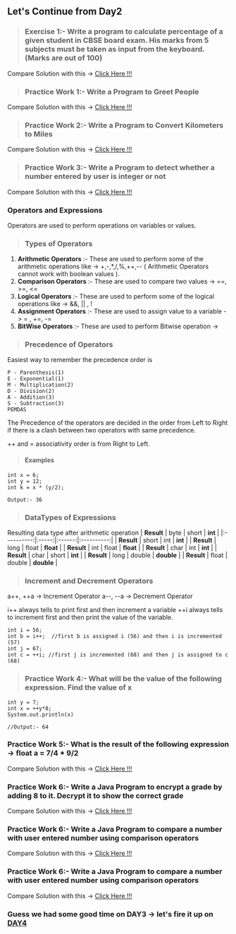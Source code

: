## Let's Continue from Day2

> ### Exercise 1:- Write a program to calculate percentage of a given student in CBSE board exam. His marks from 5 subjects must be taken as input from the keyboard.(Marks are out of 100)

Compare Solution with this -> [Click Here !!!](https://github.com/manjunathnmessi/Mission-Google/blob/master/Day3/Programs/Calculate_Percentage.java)

> ### Practice Work 1:- Write a Program to Greet People

Compare Solution with this -> [Click Here !!!](https://github.com/manjunathnmessi/Mission-Google/blob/master/Day3/Programs/Greet_People.java)

> ### Practice Work 2:- Write a Program to Convert Kilometers to Miles

Compare Solution with this -> [Click Here !!!](https://github.com/manjunathnmessi/Mission-Google/blob/master/Day3/Programs/Kilometer_to_Mile.java)

> ### Practice Work 3:- Write a Program to detect whether a number entered by user is integer or not

Compare Solution with this -> [Click Here !!!](https://github.com/manjunathnmessi/Mission-Google/blob/master/Day3/Programs/Check_Integer.java)

### Operators and Expressions 

Operators are used to perform operations on variables or values. 

> ### Types of Operators

1. **Arithmetic Operators** :- These are used to perform some of the arithmetic operations like -> +,-,*,/,%,++,-- ( Arithmetic Operators cannot work with boolean values ).
2. **Comparison Operators** :- These are used to compare two values -> ==, >=, <=
3. **Logical Operators** :- These are used to perform some of the logical operations like -> &&, || , !
4. **Assignment Operators** :- These are used to assign value to a variable -> = , +=, -=
5. **BitWise Operators** :- These are used to perform Bitwise operation -> 

> ### Precedence of Operators

Easiest way to remember the precedence order is

    P - Parenthesis(1)
    E - Exponential(1)
    M - Multiplication(2)
    D - Division(2)
    A - Addition(3)
    S - Subtraction(3)
    PEMDAS

The Precedence of the operators are decided in the order from Left to Right if there is a clash between two operators with same precedence.

++ and = associativity order is from Right to Left.

> #### Examples
    int x = 6;
    int y = 12;
    int k = x * (y/2); 
    
    Output:- 36

> ### DataTypes of Expressions 

Resulting data type after arithmetic operation
| **Result** |  byte |  short |   **int**  |
|:----------:|:-----:|:------:|:----------:|
| **Result** | short |   int  |   **int**  |
| **Result** |  long |  float |  **float** |
| **Result** |  int  |  float |  **float** |
| **Result** |  char |   int  |   **int**  |
| **Result** |  char |  short |   **int**  |
| **Result** |  long | double | **double** |
| **Result** | float | double | **double** |

> ### Increment and Decrement Operators

a++, ++a -> Increment Operator
a--, --a -> Decrement Operator

i++ always tells to print first and then increment a variable
++i always tells to increment first and then print the value of the variable.

    int i = 56;
    int b = i++;  //first b is assigned i (56) and then i is incremented (57)
    int j = 67;
    int c = ++i; //first j is incremented (68) and then j is assigned to c (68)

> ### Practice Work 4:- What will be the value of the following expression. Find the value of x

    int y = 7;
    int x = ++y*8;
    System.out.println(x)

    //Output:- 64

### Practice Work 5:- What is the result of the following expression -> float a = 7/4 * 9/2

Compare Solution with this -> [Click Here !!!](https://github.com/manjunathnmessi/Mission-Google/blob/master/Day3/Programs/Evaluate_Expression.java)

### Practice Work 6:- Write a Java Program to encrypt a grade by adding 8 to it. Decrypt it to show the correct grade

Compare Solution with this -> [Click Here !!!](https://github.com/manjunathnmessi/Mission-Google/blob/master/Day3/Programs/Encrypt_Grade.java)

### Practice Work 6:- Write a Java Program to compare a number with user entered number using comparison operators

Compare Solution with this -> [Click Here !!!](https://github.com/manjunathnmessi/Mission-Google/blob/master/Day3/Programs/Compare_Value.java)

### Practice Work 6:- Write a Java Program to compare a number with user entered number using comparison operators

Compare Solution with this -> [Click Here !!!](https://github.com/manjunathnmessi/Mission-Google/blob/master/Day3/Programs/Compare_Value.java)

### Guess we had some good time on DAY3 -> let's fire it up on [DAY4](https://github.com/manjunathnmessi/Mission-Google/tree/master/Day4)